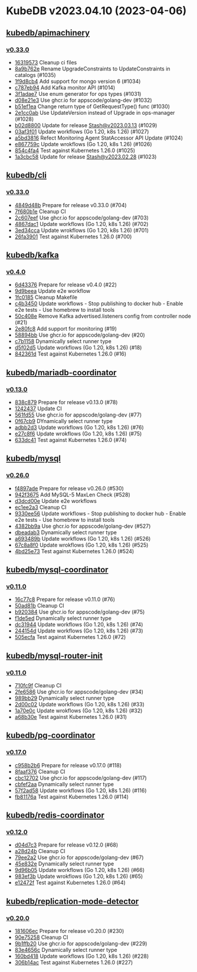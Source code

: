 # KubeDB v2023.04.10 (2023-04-06)


## [kubedb/apimachinery](https://github.com/kubedb/apimachinery)

### [v0.33.0](https://github.com/kubedb/apimachinery/releases/tag/v0.33.0)

- [16319573](https://github.com/kubedb/apimachinery/commit/16319573) Cleanup ci files
- [8a9b762e](https://github.com/kubedb/apimachinery/commit/8a9b762e) Rename UpgradeConstraints to UpdateConstraints in catalogs (#1035)
- [1f9d8cb4](https://github.com/kubedb/apimachinery/commit/1f9d8cb4) Add support for mongo version 6 (#1034)
- [c787eb94](https://github.com/kubedb/apimachinery/commit/c787eb94) Add Kafka monitor API (#1014)
- [3f1adae7](https://github.com/kubedb/apimachinery/commit/3f1adae7) Use enum generator for ops types (#1031)
- [d08e21e3](https://github.com/kubedb/apimachinery/commit/d08e21e3) Use ghcr.io for appscode/golang-dev (#1032)
- [b51ef1ea](https://github.com/kubedb/apimachinery/commit/b51ef1ea) Change return type of GetRequestType() func (#1030)
- [2e1cc0ab](https://github.com/kubedb/apimachinery/commit/2e1cc0ab) Use UpdateVersion instead of Upgrade in ops-manager (#1028)
- [b02d8800](https://github.com/kubedb/apimachinery/commit/b02d8800) Update for release Stash@v2023.03.13 (#1029)
- [03af3f01](https://github.com/kubedb/apimachinery/commit/03af3f01) Update workflows (Go 1.20, k8s 1.26) (#1027)
- [a5bd3816](https://github.com/kubedb/apimachinery/commit/a5bd3816) Refect Monitoring Agent StatAccessor API Update (#1024)
- [e867759c](https://github.com/kubedb/apimachinery/commit/e867759c) Update wrokflows (Go 1.20, k8s 1.26) (#1026)
- [854c4fa4](https://github.com/kubedb/apimachinery/commit/854c4fa4) Test against Kubernetes 1.26.0 (#1025)
- [1a3cbc58](https://github.com/kubedb/apimachinery/commit/1a3cbc58) Update for release Stash@v2023.02.28 (#1023)



## [kubedb/cli](https://github.com/kubedb/cli)

### [v0.33.0](https://github.com/kubedb/cli/releases/tag/v0.33.0)

- [4849d48b](https://github.com/kubedb/cli/commit/4849d48b) Prepare for release v0.33.0 (#704)
- [7f680b1e](https://github.com/kubedb/cli/commit/7f680b1e) Cleanup CI
- [2c607eef](https://github.com/kubedb/cli/commit/2c607eef) Use ghcr.io for appscode/golang-dev (#703)
- [4867dac1](https://github.com/kubedb/cli/commit/4867dac1) Update workflows (Go 1.20, k8s 1.26) (#702)
- [3ed34cca](https://github.com/kubedb/cli/commit/3ed34cca) Update wrokflows (Go 1.20, k8s 1.26) (#701)
- [26fa3901](https://github.com/kubedb/cli/commit/26fa3901) Test against Kubernetes 1.26.0 (#700)



## [kubedb/kafka](https://github.com/kubedb/kafka)

### [v0.4.0](https://github.com/kubedb/kafka/releases/tag/v0.4.0)

- [6d43376](https://github.com/kubedb/kafka/commit/6d43376) Prepare for release v0.4.0 (#22)
- [9d9beea](https://github.com/kubedb/kafka/commit/9d9beea) Update e2e workflow
- [1fc0185](https://github.com/kubedb/kafka/commit/1fc0185) Cleanup Makefile
- [c4b3450](https://github.com/kubedb/kafka/commit/c4b3450) Update workflows - Stop publishing to docker hub - Enable e2e tests - Use homebrew to install tools
- [50c408e](https://github.com/kubedb/kafka/commit/50c408e) Remove Kafka advertised.listeners config from controller node (#21)
- [2e80fc8](https://github.com/kubedb/kafka/commit/2e80fc8) Add support for monitoring (#19)
- [58894bb](https://github.com/kubedb/kafka/commit/58894bb) Use ghcr.io for appscode/golang-dev (#20)
- [c7b1158](https://github.com/kubedb/kafka/commit/c7b1158) Dynamically select runner type
- [d5f02d5](https://github.com/kubedb/kafka/commit/d5f02d5) Update workflows (Go 1.20, k8s 1.26) (#18)
- [842361d](https://github.com/kubedb/kafka/commit/842361d) Test against Kubernetes 1.26.0 (#16)



## [kubedb/mariadb-coordinator](https://github.com/kubedb/mariadb-coordinator)

### [v0.13.0](https://github.com/kubedb/mariadb-coordinator/releases/tag/v0.13.0)

- [838c879](https://github.com/kubedb/mariadb-coordinator/commit/838c879) Prepare for release v0.13.0 (#78)
- [1242437](https://github.com/kubedb/mariadb-coordinator/commit/1242437) Update CI
- [561fd55](https://github.com/kubedb/mariadb-coordinator/commit/561fd55) Use ghcr.io for appscode/golang-dev (#77)
- [0f67cb9](https://github.com/kubedb/mariadb-coordinator/commit/0f67cb9) DYnamically select runner type
- [adbb2d3](https://github.com/kubedb/mariadb-coordinator/commit/adbb2d3) Update workflows (Go 1.20, k8s 1.26) (#76)
- [e27c8f6](https://github.com/kubedb/mariadb-coordinator/commit/e27c8f6) Update wrokflows (Go 1.20, k8s 1.26) (#75)
- [633dc41](https://github.com/kubedb/mariadb-coordinator/commit/633dc41) Test against Kubernetes 1.26.0 (#74)



## [kubedb/mysql](https://github.com/kubedb/mysql)

### [v0.26.0](https://github.com/kubedb/mysql/releases/tag/v0.26.0)

- [f4897ade](https://github.com/kubedb/mysql/commit/f4897ade) Prepare for release v0.26.0 (#530)
- [942f3675](https://github.com/kubedb/mysql/commit/942f3675) Add MySQL-5 MaxLen Check (#528)
- [d3dcd00e](https://github.com/kubedb/mysql/commit/d3dcd00e) Update e2e workflows
- [ec1ee2a3](https://github.com/kubedb/mysql/commit/ec1ee2a3) Cleanup CI
- [9330ee56](https://github.com/kubedb/mysql/commit/9330ee56) Update workflows - Stop publishing to docker hub - Enable e2e tests - Use homebrew to install tools
- [4382bb9a](https://github.com/kubedb/mysql/commit/4382bb9a) Use ghcr.io for appscode/golang-dev (#527)
- [dbeadab3](https://github.com/kubedb/mysql/commit/dbeadab3) Dynamically select runner type
- [a693489b](https://github.com/kubedb/mysql/commit/a693489b) Update workflows (Go 1.20, k8s 1.26) (#526)
- [67c8a8f0](https://github.com/kubedb/mysql/commit/67c8a8f0) Update wrokflows (Go 1.20, k8s 1.26) (#525)
- [4bd25e73](https://github.com/kubedb/mysql/commit/4bd25e73) Test against Kubernetes 1.26.0 (#524)



## [kubedb/mysql-coordinator](https://github.com/kubedb/mysql-coordinator)

### [v0.11.0](https://github.com/kubedb/mysql-coordinator/releases/tag/v0.11.0)

- [16c77c8](https://github.com/kubedb/mysql-coordinator/commit/16c77c8) Prepare for release v0.11.0 (#76)
- [50ad81b](https://github.com/kubedb/mysql-coordinator/commit/50ad81b) Cleanup CI
- [b920384](https://github.com/kubedb/mysql-coordinator/commit/b920384) Use ghcr.io for appscode/golang-dev (#75)
- [f1de5ed](https://github.com/kubedb/mysql-coordinator/commit/f1de5ed) Dynamically select runner type
- [dc31944](https://github.com/kubedb/mysql-coordinator/commit/dc31944) Update workflows (Go 1.20, k8s 1.26) (#74)
- [244154d](https://github.com/kubedb/mysql-coordinator/commit/244154d) Update workflows (Go 1.20, k8s 1.26) (#73)
- [505ecfa](https://github.com/kubedb/mysql-coordinator/commit/505ecfa) Test against Kubernetes 1.26.0 (#72)



## [kubedb/mysql-router-init](https://github.com/kubedb/mysql-router-init)

### [v0.11.0](https://github.com/kubedb/mysql-router-init/releases/tag/v0.11.0)

- [710fc9f](https://github.com/kubedb/mysql-router-init/commit/710fc9f) Cleanup CI
- [2fe6586](https://github.com/kubedb/mysql-router-init/commit/2fe6586) Use ghcr.io for appscode/golang-dev (#34)
- [989bb29](https://github.com/kubedb/mysql-router-init/commit/989bb29) Dynamically select runner type
- [2d00c02](https://github.com/kubedb/mysql-router-init/commit/2d00c02) Update workflows (Go 1.20, k8s 1.26) (#33)
- [1a70e0c](https://github.com/kubedb/mysql-router-init/commit/1a70e0c) Update wrokflows (Go 1.20, k8s 1.26) (#32)
- [a68b30e](https://github.com/kubedb/mysql-router-init/commit/a68b30e) Test against Kubernetes 1.26.0 (#31)



## [kubedb/pg-coordinator](https://github.com/kubedb/pg-coordinator)

### [v0.17.0](https://github.com/kubedb/pg-coordinator/releases/tag/v0.17.0)

- [c958b2b6](https://github.com/kubedb/pg-coordinator/commit/c958b2b6) Prepare for release v0.17.0 (#118)
- [8faaf376](https://github.com/kubedb/pg-coordinator/commit/8faaf376) Cleanup CI
- [cbc12702](https://github.com/kubedb/pg-coordinator/commit/cbc12702) Use ghcr.io for appscode/golang-dev (#117)
- [cbfef2aa](https://github.com/kubedb/pg-coordinator/commit/cbfef2aa) Dynamically select runner type
- [57f2ad58](https://github.com/kubedb/pg-coordinator/commit/57f2ad58) Update workflows (Go 1.20, k8s 1.26) (#116)
- [fb81176a](https://github.com/kubedb/pg-coordinator/commit/fb81176a) Test against Kubernetes 1.26.0 (#114)



## [kubedb/redis-coordinator](https://github.com/kubedb/redis-coordinator)

### [v0.12.0](https://github.com/kubedb/redis-coordinator/releases/tag/v0.12.0)

- [d04d7c3](https://github.com/kubedb/redis-coordinator/commit/d04d7c3) Prepare for release v0.12.0 (#68)
- [a28d24b](https://github.com/kubedb/redis-coordinator/commit/a28d24b) Cleanup CI
- [79ee2a2](https://github.com/kubedb/redis-coordinator/commit/79ee2a2) Use ghcr.io for appscode/golang-dev (#67)
- [45e832e](https://github.com/kubedb/redis-coordinator/commit/45e832e) Dynamically select runner type
- [9d96b05](https://github.com/kubedb/redis-coordinator/commit/9d96b05) Update workflows (Go 1.20, k8s 1.26) (#66)
- [983ef3b](https://github.com/kubedb/redis-coordinator/commit/983ef3b) Update wrokflows (Go 1.20, k8s 1.26) (#65)
- [e12472f](https://github.com/kubedb/redis-coordinator/commit/e12472f) Test against Kubernetes 1.26.0 (#64)



## [kubedb/replication-mode-detector](https://github.com/kubedb/replication-mode-detector)

### [v0.20.0](https://github.com/kubedb/replication-mode-detector/releases/tag/v0.20.0)

- [181606ec](https://github.com/kubedb/replication-mode-detector/commit/181606ec) Prepare for release v0.20.0 (#230)
- [90e75258](https://github.com/kubedb/replication-mode-detector/commit/90e75258) Cleanup CI
- [9b1ffb20](https://github.com/kubedb/replication-mode-detector/commit/9b1ffb20) Use ghcr.io for appscode/golang-dev (#229)
- [83e4656c](https://github.com/kubedb/replication-mode-detector/commit/83e4656c) Dynamically select runner type
- [160bd418](https://github.com/kubedb/replication-mode-detector/commit/160bd418) Update workflows (Go 1.20, k8s 1.26) (#228)
- [306b14ac](https://github.com/kubedb/replication-mode-detector/commit/306b14ac) Test against Kubernetes 1.26.0 (#227)



